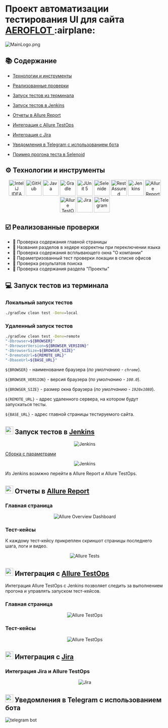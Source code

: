 
<h1 >Проект автоматизации тестирования UI для сайта <a href="https://aeroflot.ru/ ">AEROFLOT </a> :airplane: </h1> 

![MainLogo.png](media/logo/MainLogo.png)
 
## :books: Содержание

* <a href="#tools">Технологии и инструменты</a>

* <a href="#cases">Реализованные проверки</a>

* <a href="#console">Запуск тестов из терминала</a>

* <a href="#jenkins">Запуск тестов в Jenkins</a>

* <a href="#allure">Отчеты в Allure Report</a>

* <a href="#allure-testops">Интеграция с Allure TestOps</a>

* <a href="#jira">Интеграция с Jira</a>

* <a href="#telegram">Уведомления в Telegram с использованием бота</a>

* <a href="#video">Пример прогона теста в Selenoid</a>

<a id="tools"></a>
## :gear: Технологии и инструменты

<div align="center">
<a href="https://www.jetbrains.com/idea/"><img alt="InteliJ IDEA" height="50" src="media/logo/Intelij_IDEA.svg" width="50"/></a>
<a href="https://github.com/"><img alt="GitHub" height="50" src="media/logo/GitHub.png" width="50"/></a>  
<a href="https://www.java.com/"><img alt="Java" height="50" src="media/logo/Java.svg" width="50"/></a>
<a href="https://gradle.org/"><img alt="Gradle" height="50" src="media/logo/Gradle.svg" width="50"/></a>  
<a href="https://junit.org/junit5/"><img alt="JUnit 5" height="50" src="media/logo/JUnit5.svg" width="50"/></a>
<a href="https://selenide.org/"><img alt="Selenide" height="50" src="media/logo/Selenide.png" width="50"/></a>
<a href="https://rest-assured.io/"><img alt="RestAssured" height="50" src="media/logo/RestAssured.svg" width="50"/></a>
<a href="https://www.jenkins.io/"><img alt="Jenkins" height="50" src="media/logo/Jenkins.svg" width="50"/></a>
<a href="https://github.com/allure-framework/"><img alt="Allure Report" height="50" src="media/logo/Allure_Report.svg" width="50"/></a>
<a href="https://qameta.io/"><img alt="Allure TestOps" height="50" src="media/logo/Allure_TO.svg" width="50"/></a>
<a href="https://www.atlassian.com/software/jira"><img alt="Jira" height="50" src="media/logo/Jira.svg" width="50"/></a>  
<a href="https://telegram.org/"><img alt="Telegram" height="50" src="media/logo/Telegram.svg" width="50"/></a>
</div>

<a id="cases"></a>
## :ballot_box_with_check: Реализованные проверки

- :small_blue_diamond: Проверка содержания главной страницы
- :small_blue_diamond: Названия разделов в хедере корректны при переключении языка
- :small_blue_diamond: Проверка содержания всплывающего окна "О компании"
- :small_blue_diamond: Параметризованный тест проверки локации в списке офисов
- :small_blue_diamond: Проверка результатов поиска
- :small_blue_diamond: Проверка содержания раздела "Проекты"

<a id="console"></a>
## :computer: Запуск тестов из терминала
### Локальный запуск тестов

```bash
./gradlew clean test -Denv=local
```

### Удаленный запуск тестов

```bash
./gradlew clean test -Denv=remote
"-Dbrowser=${BROWSER}" 
"-DbrowserVersion=${BROWSER_VERSION}" 
"-DbrowserSize=${BROWSER_SIZE}" 
"-DremoteUrl=${REMOTE_URL}"
"-DbaseUrl=${BASE_URL}"
```

`${BROWSER}` - наименование браузера (_по умолчанию - <code>chrome</code>_).

`${BROWSER_VERSION}` - версия браузера (_по умолчанию - <code>100.0</code>_).

`${BROWSER_SIZE}` - размер окна браузера (_по умолчанию - <code>1920x1080</code>_).

`${REMOTE_URL}` - адрес удаленного сервера, на котором будут запускаться тесты.

`${BASE_URL}` - адреc главной страницы тестируемого сайта.


<a id="jenkins"></a>
## <img src="media/logo/Jenkins.svg" width="25" height="25"/></a> Запуск тестов в [Jenkins](https://jenkins.autotests.cloud/job/final_project_ui/)

<p align="center">
<a><img title="Jenkins Job" src="media/screenshots/JenkinsMain.png" alt="Jenkins"/></a>
</p>

<a target="_blank" href="https://jenkins.autotests.cloud/job/Students/job/final_project_ui_test/build ">Сборка с параметрами</a>
<p align="center">

<p align="center">
<a><img src="media/screenshots/JenkinsBuild.png" alt="Jenkins"/></a>
</p>

Из Jenkins возмжно перейти в Allure Report и Allure TestOps.

<a id="allure"></a>
## <img src="media/logo/Allure_Report.svg" width="25" height="25"/></a> Отчеты в [Allure Report](https://jenkins.autotests.cloud/job/final_project_ui/allure/)

### Главная страница

<p align="center">
<img title="Allure Overview Dashboard" src="media/screenshots/AllureMain.png">
</p>

### Тест-кейсы

К каждому тест-кейсу прикреплен скриншот страницы последнего шага, логи и видео.

<p align="center">
<img title="Allure Tests" src="media/screenshots/AllureSuites.png">
</p>

<a id="allure-testops"></a>
## <img src="media/logo/Allure_TO.svg" width="25" height="25"/></a> Интеграция с [Allure TestOps](https://allure.autotests.cloud/project/3649/dashboards)

Интеграция Allure TestOps с Jenkins позволяет следить за выполнением прогона и управлять запуском тест-кейсов.

### Главная страница

<p align="center">
<img title="Allure TestOps" src="media/screenshots/TestOpsDashboard.png">
</p>


### Тест-кейсы

<p align="center">
<img title="Allure TestOps" src="media/screenshots/TestOpsTestCases.png">
</p>


<a id="jira"></a>
## <img src="media/logo/Jira.svg" width="25" height="25"/></a> Интеграция с [Jira](https://jira.autotests.cloud/browse/HOMEWORK-883)

### Интеграция Jira и Allure TestOps
<p align="center">
<img title="Jira" src="media/screenshots/JiraScreen.png">
</p>


<a id="telegram"></a>
## <img src="media/logo/Telegram.svg" width="25" height="25"/></a> Уведомления в Telegram с использованием бота

<p >
<img title="telegram bot" src="media/screenshots/TelegramScreen.png">
</p>